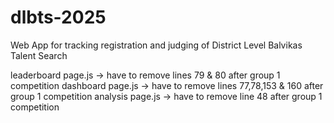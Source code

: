 # dlbts-2025
Web App for tracking registration and judging of District Level Balvikas Talent Search


leaderboard page.js -> have to remove lines 79 & 80 after group 1 competition
dashboard page.js -> have to remove lines 77,78,153 & 160 after group 1 competition
analysis page.js -> have to remove line 48 after group 1 competition